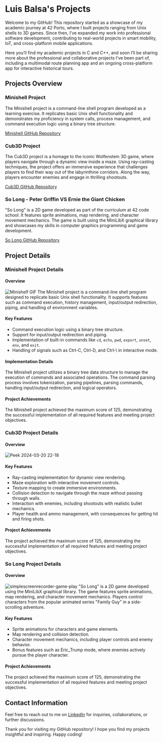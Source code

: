 # Luis Balsa's Projects

Welcome to my GitHub! This repository started as a showcase of my academic journey at 42 Porto, where I built projects ranging from Unix shells to 3D games. Since then, I’ve expanded my work into professional software development, contributing to real-world projects in smart mobility, IoT, and cross-platform mobile applications.

Here you’ll find my academic projects in C and C++, and soon I’ll be sharing more about the professional and collaborative projects I’ve been part of, including a multimodal route planning app and an ongoing cross-platform app for interactive historical tours.

## Projects Overview
### Minishell Project
The Minishell project is a command-line shell program developed as a learning exercise. It replicates basic Unix shell functionality and demonstrates my proficiency in system calls, process management, and command execution logic using a binary tree structure. 

[Minishell GitHub Repository](https://github.com/LuisBalsa/Minishell)

### Cub3D Project
The Cub3D project is a homage to the iconic Wolfenstein 3D game, where players navigate through a dynamic view inside a maze. Using ray-casting techniques, the project offers an immersive experience that challenges players to find their way out of the labyrinthine corridors. Along the way, players encounter enemies and engage in thrilling shootouts.

[Cub3D GitHub Repository](https://github.com/LuisBalsa/Cub3d)

### So Long - Peter Griffin VS Ernie the Giant Chicken
"So Long" is a 2D game developed as part of the curriculum at 42 code school. It features sprite animations, map rendering, and character movement mechanics. The game is built using the MiniLibX graphical library and showcases my skills in computer graphics programming and game development.

[So Long GitHub Repository](https://github.com/LuisBalsa/So_Long)

## Project Details
### Minishell Project Details
#### Overview
![Minishelf GIF](https://user-images.githubusercontent.com/81270660/272067638-f52afc1d-b27c-44e6-b503-f36e269d5a72.gif)
The Minishell project is a command-line shell program designed to replicate basic Unix shell functionality. It supports features such as command execution, history management, input/output redirection, piping, and handling of environment variables.

#### Key Features
- Command execution logic using a binary tree structure.
- Support for input/output redirection and piping.
- Implementation of built-in commands like `cd`, `echo`, `pwd`, `export`, `unset`, `env`, and `exit`.
- Handling of signals such as Ctrl-C, Ctrl-D, and Ctrl-\ in interactive mode.

#### Implementation Details
The Minishell project utilizes a binary tree data structure to manage the execution of commands and associated operations. The command parsing process involves tokenization, parsing pipelines, parsing commands, handling input/output redirection, and logical operators.

#### Project Achievements
The Minishell project achieved the maximum score of 125, demonstrating the successful implementation of all required features and meeting project objectives.

### Cub3D Project Details
#### Overview
![Peek 2024-03-20 22-18](https://github.com/LuisBalsa/Cub3d/assets/81270660/5ca81258-e10a-4aa4-b3bb-258862b09789)


#### Key Features
- Ray-casting implementation for dynamic view rendering.
- Maze exploration with interactive movement controls.
- Texture mapping to create immersive environments.
- Collision detection to navigate through the maze without passing through walls.
- Interaction with enemies, including shootouts with realistic bullet mechanics.
- Player health and ammo management, with consequences for getting hit and firing shots.

#### Project Achievements
The project achieved the maximum score of 125, demonstrating the successful implementation of all required features and meeting project objectives.

### So Long Project Details
#### Overview
![simplescreenrecorder-game-play](https://user-images.githubusercontent.com/81270660/255337185-03cbcf88-f751-4345-848d-af5c3c3383fe.gif)
"So Long" is a 2D game developed using the MiniLibX graphical library. The game features sprite animations, map rendering, and character movement mechanics. Players control characters from the popular animated series "Family Guy" in a side-scrolling adventure.

#### Key Features
- Sprite animations for characters and game elements.
- Map rendering and collision detection.
- Character movement mechanics, including player controls and enemy behavior.
- Bonus features such as Eric_Trump mode, where enemies actively pursue the player character.


#### Project Achievements
The project achieved the maximum score of 125, demonstrating the successful implementation of all required features and meeting project objectives.


## Contact Information
Feel free to reach out to me on [LinkedIn](https://www.linkedin.com/in/luisbalsa/) for inquiries, collaborations, or further discussions.

Thank you for visiting my GitHub repository! I hope you find my projects insightful and inspiring. Happy coding!
